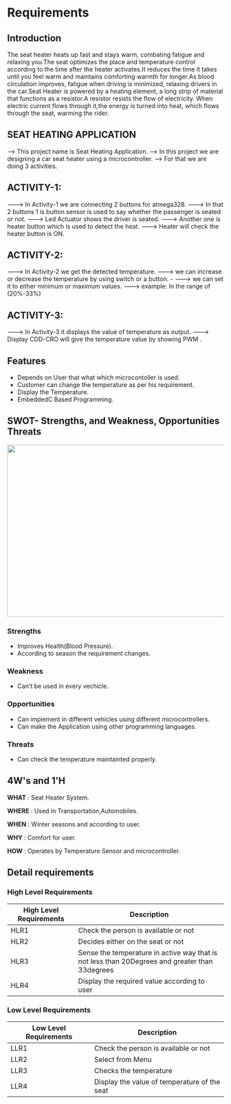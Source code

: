 
# Requirements

## Introduction
 The seat heater heats up fast and stays warm, combating fatigue and relaxing you.The seat optimizes the place and temperature control 
 according to the time after the heater activates.It reduces the time it takes until you feel warm and maintains comforting warmth for 
 longer.As blood circulation improves, fatigue when driving is minimized, relaxing drivers in the car.Seat Heater is powered by a heating 
 element, a long strip of material that functions as a resistor.A resistor resists the flow of electricity. When electric current flows
 through it,the energy is turned into heat, which flows through the seat, warming the rider.


## SEAT HEATING APPLICATION
--> This project name is Seat Heating Application.
--> In this project we are designing a car seat heater using a microcontroller.
--> For that we are doing 3 activities.

## ACTIVITY-1:
---> In Activity-1 we are connecting 2 buttons for atmega328.
---> In that 2 buttons 1 is button sensor is used to say whether the passenger is seated or not.
---> Led Actuator shows the driver is seated. 
---> Another one is heater button which is used to detect the heat. 
---> Heater will check the heater button is ON. 

## ACTIVITY-2:
---> In Activity-2 we get the detected temperature. 
---> we can increase or decrease the temperature by using switch or a button. -
---> we can set it to either minimum or maximum values. 
---> example: In the range of (20%-33%)

## ACTIVITY-3:
---> In Activity-3 it displays the value of temperature as output.
---> Display CDD-CRO will give the temperature value by showing PWM .
 
## Features

- Depends on User that what which microcontoller is used.
- Customer can change the temperature as per his requirement.
- Display the Temperature.
- EmbeddedC Based Programming.

## SWOT- Strengths, and Weakness, Opportunities Threats

<img src="https://assets.wordstream.com/s3fs-public/styles/simple_image/public/images/swot-analysis-header1.png?9qhkGEQVMX2Zv5QGkYamvDXW3t1aGWzC&itok=DBCeVBGl" height="400" width="800">

### Strengths

- Improves Health(Blood Pressure).
- According to season the requirement changes.

### Weakness

- Can't be used in every vechicle.

### Opportunities

- Can implement in different vehicles using different microcontrollers.
- Can make the Application using other programming languages.

### Threats

- Can check the temperature maintainted properly.

## 4W's and 1'H

 **WHAT**  : Seat Heater System.
 
 **WHERE** : Used in Transportation,Automobiles.
 
 **WHEN**  : Winter seasons and according to user.
 
 **WHY**   : Comfort for user.
 
 **HOW**   : Operates by Temperature Sensor and microcontroller.

## Detail requirements
### High Level Requirements
| High Level Requirements      | Description |
| ----------- | ----------- |
| HLR1   | Check the person is available or not |
| HLR2   | Decides either on the seat or not|
| HLR3   | Sense the temperature in active way that is not less than 20Degrees and greater than 33degrees|
| HLR4   | Display the required value according to user|

### Low Level Requirements
| Low Level Requirements      | Description |
| ----------- | ----------- |
| LLR1   | Check the person is available or not |
| LLR2   | Select from Menu |
| LLR3   | Checks the temperature|
| LLR4   | Display the value of temperature of the seat|

